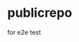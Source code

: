 # publicrepo
for e2e test














































































































































































































































































